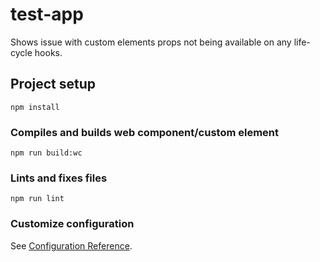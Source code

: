 # test-app
Shows issue with custom elements props not being available on any life-cycle hooks. 


## Project setup
```
npm install
```

### Compiles and builds web component/custom element
```
npm run build:wc

```

### Lints and fixes files
```
npm run lint
```

### Customize configuration
See [Configuration Reference](https://cli.vuejs.org/config/).
